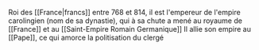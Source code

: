 Roi des [[France|francs]] entre 768 et 814, il est l'empereur de l'empire carolingien (nom de sa dynastie), qui à sa chute a mené au royaume de [[France]] et au [[Saint-Empire Romain Germanique]]
Il allie son empire au [[Pape]], ce qui amorce la politisation du clergé